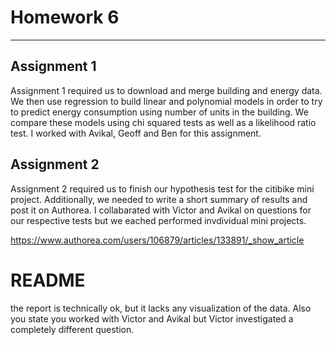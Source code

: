 # Homework 6
-----------------
## Assignment 1

Assignment 1 required us to download and merge building and energy data. We then use regression to build linear and 
polynomial models in order to try to predict energy consumption using number of units in the building. We compare these models using chi squared tests as well as a likelihood ratio test. I worked with Avikal, Geoff and Ben for this assignment.

## Assignment 2

Assignment 2 required us to finish our hypothesis test for the citibike mini project. Additionally, we needed to write a short summary of results and post it on Authorea. I collabarated with Victor and Avikal on questions for our respective tests but we eached performed invdividual mini projects.

https://www.authorea.com/users/106879/articles/133891/_show_article

# README
the report is technically ok, but it lacks any visualization of the data. Also you state you worked with Victor and Avikal but Victor investigated a completely different question. 

